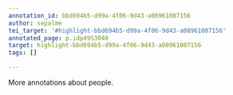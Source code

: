 ```yaml
---
annotation_id: bbd694b5-d99a-4f06-9d43-a08961007156
author: sepalme
tei_target: '#highlight-bbd694b5-d99a-4f06-9d43-a08961007156'
annotated_page: p.idp4953040
target: highlight-bbd694b5-d99a-4f06-9d43-a08961007156
tags: []

---
```

More annotations about people.